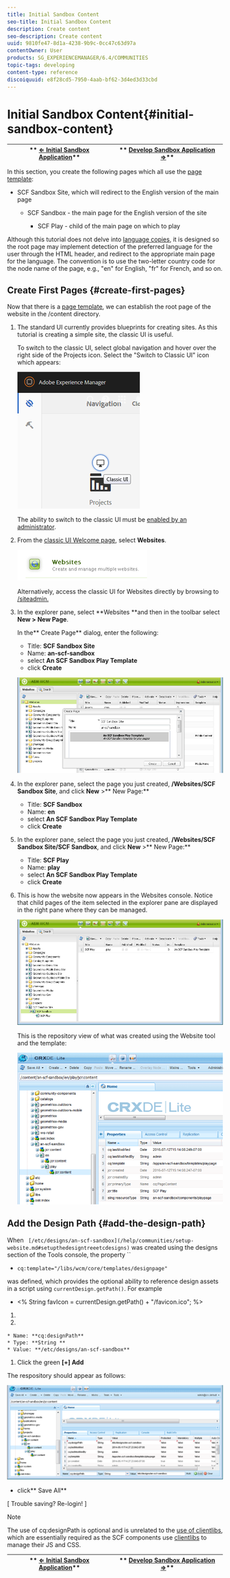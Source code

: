 ```yaml
---
title: Initial Sandbox Content
seo-title: Initial Sandbox Content
description: Create content
seo-description: Create content
uuid: 9810fe47-8d1a-4238-9b9c-0cc47c63d97a
contentOwner: User
products: SG_EXPERIENCEMANAGER/6.4/COMMUNITIES
topic-tags: developing
content-type: reference
discoiquuid: e8f28cd5-7950-4aab-bf62-3d4ed3d33cbd
---
```


# Initial Sandbox Content{#initial-sandbox-content}

| ** [⇐ Initial Sandbox Application](/help/communities/initial-app.md)** |** [Develop Sandbox Application ⇒](/help/communities/develop-app.md)** |
|---|---|

In this section, you create the following pages which all use the [page template](/help/communities/initial-app.md#createthepagetemplate):

* SCF Sandbox Site, which will redirect to the English version of the main page

    * SCF Sandbox - the main page for the English version of the site

        * SCF Play - child of the main page on which to play

Although this tutorial does not delve into [language copies](/help/sites/administering/using/tc-prep.md), it is designed so the root page may implement detection of the preferred language for the user through the HTML header, and redirect to the appropriate main page for the language. The convention is to use the two-letter country code for the node name of the page, e.g., "en" for English, "fr" for French, and so on.

## Create First Pages {#create-first-pages}

Now that there is a [page template](/help/communities/initial-app.md#createthepagetemplate), we can establish the root page of the website in the /content directory.

1. The standard UI currently provides blueprints for creating sites. As this tutorial is creating a simple site, the classic UI is useful.

   To switch to the classic UI, select global navigation and hover over the right side of the Projects icon. Select the "Switch to Classic UI" icon which appears:

   ![](assets/chlimage_1-36.png)

   The ability to switch to the classic UI must be [enabled by an administrator](/help/sites/administering/using/enable-classic-ui.md).

1. From the [classic UI Welcome page](http://localhost:4502/welcome.html), select **Websites**.

   ![](assets/chlimage_1-37.png)

   Alternatively, access the classic UI for Websites directly by browsing to [/siteadmin.](http://localhost:4502/siteadmin)

1. In the explorer pane, select **Websites **and then in the toolbar select **New &gt; New Page**.

   In the** Create Page** dialog, enter the following:

    * Title: **SCF Sandbox Site**
    * Name: **an-scf-sandbox**
    * select **An SCF Sandbox Play Template**
    * click **Create**

   ![](assets/chlimage_1-38.png)

1. In the explorer pane, select the page you just created, **/Websites/SCF Sandbox Site**, and click **New** &gt;** New Page:**

    * Title: **SCF Sandbox**
    * Name: **en**
    * select **An SCF Sandbox Play Template**
    * click **Create**

1. In the explorer pane, select the page you just created, **/Websites/SCF Sandbox Site/SCF Sandbox**, and click **New** &gt;** New Page:**

    * Title: **SCF Play**
    * Name: **play**
    * select **An SCF Sandbox Play Template**
    * click **Create**

1. This is how the website now appears in the Websites console. Notice that child pages of the item selected in the explorer pane are displayed in the right pane where they can be managed.

   ![](assets/chlimage_1-39.png)

   This is the repository view of what was created using the Website tool and the template:

   ![](assets/chlimage_1-40.png)

## Add the Design Path {#add-the-design-path}

When ` [/etc/designs/an-scf-sandbox](/help/communities/setup-website.md#setupthedesigntreeetcdesigns)` was created using the designs section of the Tools console, the property ``

* `cq:template="/libs/wcm/core/templates/designpage"`

was defined, which provides the optional ability to reference design assets in a script using `currentDesign.getPath()`. For example

* &lt;% String favIcon = currentDesign.getPath() + "/favicon.ico"; %&gt;

1. 
1.

    * Name: **cq:designPath**
    * Type: **String **
    * Value: **/etc/designs/an-scf-sandbox**

1. Click the green **[+] Add**

The respository should appear as follows:  

![](assets/chlimage_1-41.png)

* click** Save All**

[ Trouble saving? Re-login! ]

>[!NOTE]
>
>The use of cq:designPath is optional and is unrelated to the [use of clientlibs](/help/communities/develop-app.md#includeclientlibsintemplate), which are essentially required as the SCF components use [clientlibs](/help/communities/client-customize.md#clientlibs-for-scf) to manage their JS and CSS.

| ** [⇐ Initial Sandbox Application](/help/communities/initial-app.md)** |** [Develop Sandbox Application ⇒](/help/communities/develop-app.md)** |
|---|---|

